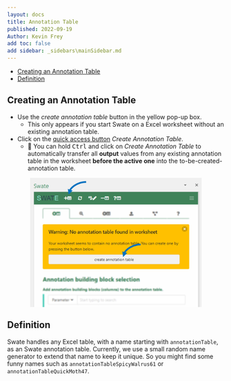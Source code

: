 ```yaml
---
layout: docs
title: Annotation Table
published: 2022-09-19
Author: Kevin Frey
add toc: false
add sidebar: _sidebars\mainSidebar.md
---
```


- [Creating an Annotation Table](#creating-an-annotation-table)
- [Definition](#definition)

## Creating an Annotation Table

- Use the *create annotation table* button in the yellow pop-up box.
    - This only appears if you start Swate on a Excel worksheet without an existing annotation table.
- Click on the <a href="./../../img/Swate-Overlay-Exp.jpg" target="_blank">quick access button</a> *Create Annotation Table*.
    - 👀 You can hold <kbd>Ctrl</kbd> and click on *Create Annotation Table* to automatically transfer all **output** values from any existing annotation table in the worksheet **before the active one** into the to-be-created-annotation table.

<p style="display: flex; justify-content: center">
<img src="./../../img/Swate-CreateAnnotationTable-Exp.jpg?v28.01.202" style="height: 300px">
</p>

## Definition

Swate handles any Excel table, with a name starting with `annotationTable`, as an Swate annotation table. Currently, we use a small random name generator to extend that name to keep it unique. So you might find some funny names such as `annotationTableSpicyWalrus61` or `annotationTableQuickMoth47`.


